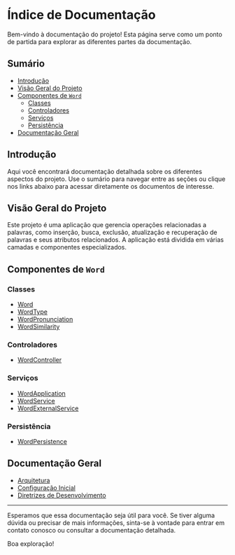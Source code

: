 # Índice de Documentação

Bem-vindo à documentação do projeto! Esta página serve como um ponto de partida para explorar as diferentes partes da documentação.

## Sumário

- [Introdução](#introdução)
- [Visão Geral do Projeto](#visão-geral-do-projeto)
- [Componentes de `Word`](#componentes-de-word)
    - [Classes](#classes)
    - [Controladores](#controladores)
    - [Serviços](#serviços)
    - [Persistência](#persistência)
- [Documentação Geral](#documentação-geral)

## Introdução

Aqui você encontrará documentação detalhada sobre os diferentes aspectos do projeto. Use o sumário para navegar entre as seções ou clique nos links abaixo para acessar diretamente os documentos de interesse.

## Visão Geral do Projeto

Este projeto é uma aplicação que gerencia operações relacionadas a palavras, como inserção, busca, exclusão, atualização e recuperação de palavras e seus atributos relacionados. A aplicação está dividida em várias camadas e componentes especializados.

## Componentes de `Word`

### Classes

- [Word](./word/classes/Word.md)
- [WordType](./word/classes/WordType.md)
- [WordPronunciation](./word/classes/WordPronunciation.md)
- [WordSimilarity](./word/classes/WordSimilarity.md)

### Controladores

- [WordController](./word/controllers/WordController.md)

### Serviços

- [WordApplication](./word/services/WordApplication.md)
- [WordService](./word/services/WordService.md)
- [WordExternalService](./word/services/WordExternalService.md)

### Persistência

- [WordPersistence](./word/persistence/WordPersistence.md)

## Documentação Geral

- [Arquitetura](./general/architecture.md)
- [Configuração Inicial](./general/setup.md)
- [Diretrizes de Desenvolvimento](./general/guidelines.md)

---

Esperamos que essa documentação seja útil para você. Se tiver alguma dúvida ou precisar de mais informações, sinta-se à vontade para entrar em contato conosco ou consultar a documentação detalhada.

Boa exploração!
